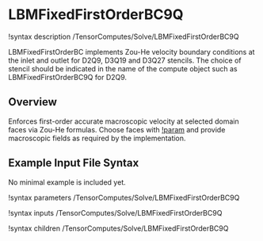 # LBMFixedFirstOrderBC9Q

!syntax description /TensorComputes/Solve/LBMFixedFirstOrderBC9Q

LBMFixedFirstOrderBC implements Zou\-He velocity boundary conditions at the inlet and outlet for D2Q9, D3Q19 and D3Q27 stencils. The choice of stencil should be indicated in the name of the compute object such as LBMFixedFirstOrderBC9Q for D2Q9.

## Overview

Enforces first\-order accurate macroscopic velocity at selected domain faces via Zou\-He formulas.
Choose faces with [!param](/TensorComputes/Solve/LBMFixedFirstOrderBC9Q/boundary) and provide
macroscopic fields as required by the implementation.

## Example Input File Syntax

No minimal example is included yet.

!syntax parameters /TensorComputes/Solve/LBMFixedFirstOrderBC9Q

!syntax inputs /TensorComputes/Solve/LBMFixedFirstOrderBC9Q

!syntax children /TensorComputes/Solve/LBMFixedFirstOrderBC9Q
